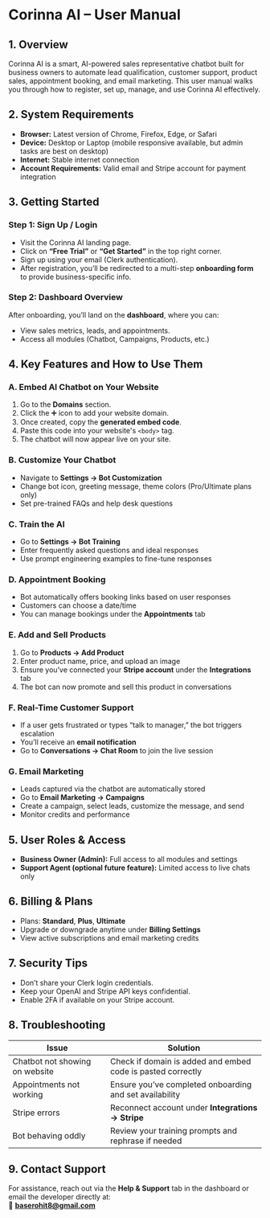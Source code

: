 # Corinna AI – User Manual

## 1. Overview
Corinna AI is a smart, AI-powered sales representative chatbot built for business owners to automate lead qualification, customer support, product sales, appointment booking, and email marketing. This user manual walks you through how to register, set up, manage, and use Corinna AI effectively.

## 2. System Requirements
- **Browser:** Latest version of Chrome, Firefox, Edge, or Safari  
- **Device:** Desktop or Laptop (mobile responsive available, but admin tasks are best on desktop)  
- **Internet:** Stable internet connection  
- **Account Requirements:** Valid email and Stripe account for payment integration

## 3. Getting Started

### Step 1: Sign Up / Login
- Visit the Corinna AI landing page.
- Click on **“Free Trial”** or **“Get Started”** in the top right corner.
- Sign up using your email (Clerk authentication).
- After registration, you’ll be redirected to a multi-step **onboarding form** to provide business-specific info.

### Step 2: Dashboard Overview
After onboarding, you’ll land on the **dashboard**, where you can:
- View sales metrics, leads, and appointments.
- Access all modules (Chatbot, Campaigns, Products, etc.)

## 4. Key Features and How to Use Them

### A. Embed AI Chatbot on Your Website
1. Go to the **Domains** section.
2. Click the ➕ icon to add your website domain.
3. Once created, copy the **generated embed code**.
4. Paste this code into your website's `<body>` tag.
5. The chatbot will now appear live on your site.

### B. Customize Your Chatbot
- Navigate to **Settings → Bot Customization**
- Change bot icon, greeting message, theme colors (Pro/Ultimate plans only)
- Set pre-trained FAQs and help desk questions

### C. Train the AI
- Go to **Settings → Bot Training**
- Enter frequently asked questions and ideal responses
- Use prompt engineering examples to fine-tune responses

### D. Appointment Booking
- Bot automatically offers booking links based on user responses
- Customers can choose a date/time
- You can manage bookings under the **Appointments** tab

### E. Add and Sell Products
1. Go to **Products → Add Product**
2. Enter product name, price, and upload an image
3. Ensure you’ve connected your **Stripe account** under the **Integrations** tab
4. The bot can now promote and sell this product in conversations

### F. Real-Time Customer Support
- If a user gets frustrated or types “talk to manager,” the bot triggers escalation
- You’ll receive an **email notification**
- Go to **Conversations → Chat Room** to join the live session

### G. Email Marketing
- Leads captured via the chatbot are automatically stored
- Go to **Email Marketing → Campaigns**
- Create a campaign, select leads, customize the message, and send
- Monitor credits and performance

## 5. User Roles & Access
- **Business Owner (Admin):** Full access to all modules and settings
- **Support Agent (optional future feature):** Limited access to live chats only

## 6. Billing & Plans
- Plans: **Standard**, **Plus**, **Ultimate**
- Upgrade or downgrade anytime under **Billing Settings**
- View active subscriptions and email marketing credits

## 7. Security Tips
- Don’t share your Clerk login credentials.
- Keep your OpenAI and Stripe API keys confidential.
- Enable 2FA if available on your Stripe account.

## 8. Troubleshooting

| Issue | Solution |
|-------|----------|
| Chatbot not showing on website | Check if domain is added and embed code is pasted correctly |
| Appointments not working | Ensure you’ve completed onboarding and set availability |
| Stripe errors | Reconnect account under **Integrations → Stripe** |
| Bot behaving oddly | Review your training prompts and rephrase if needed |

## 9. Contact Support
For assistance, reach out via the **Help & Support** tab in the dashboard or email the developer directly at:  
📧 **baserohit8@gmail.com**
